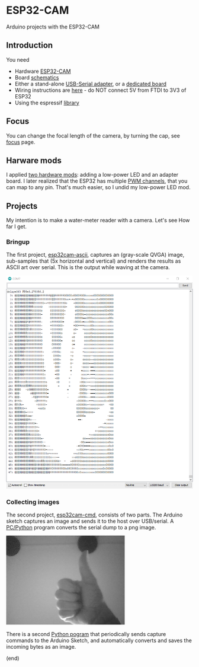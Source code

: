 # ESP32-CAM
Arduino projects with the ESP32-CAM

## Introduction
You need
 - Hardware [ESP32-CAM](https://nl.aliexpress.com/item/1005001818136526.html)
 - Board [schematics](https://github.com/SeeedDocument/forum_doc/raw/master/reg/ESP32_CAM_V1.6.pdf)
 - Either a stand-alone [USB-Serial adapter](https://nl.aliexpress.com/item/4000016600649.html), 
   or a [dedicated board](https://nl.aliexpress.com/item/1005001810692306.html)
 - Wiring instructions are [here](https://randomnerdtutorials.com/program-upload-code-esp32-cam/) - do NOT connect 5V from FTDI to 3V3 of ESP32
 - Using the espressif [library](https://github.com/espressif/esp32-camera/tree/master/driver)
 
## Focus
You can change the focal length of the camera, by turning the cap, see [focus](focus) page.

## Harware mods
I applied [two hardware mods](hwmods): adding a low-power LED and an adapter board.
I later realized that the ESP32 has multiple [PWM channels](pwm), that you can map to any pin.
That's much easier, so I undid my low-power LED mod.

## Projects
My intention is to make a water-meter reader with a camera.
Let's see How far I get.

### Bringup
The first project, [esp32cam-ascii](esp32cam-ascii), captures an (gray-scale QVGA) image, 
sub-samples that (5x horizontal and vertical) and renders the results as ASCII art over serial.
This is the output while waving at the camera.

![Screenshot](esp32cam-ascii/screenshot.png)

### Collecting images
The second project, [esp32cam-cmd](esp32cam-cmd), consists of two parts.
The Arduino sketch captures an image and sends it to the host over USB/serial.
A [PC/Python](py-hex2png) program converts the serial dump to a png image.

![Captured png](py-hex2png/img.png)

There is a second [Python pogram](py-capture) that periodically sends capture commands 
to the Arduino Sketch, and automatically converts and saves the incoming bytes as an image.

(end)
 
